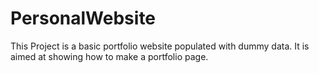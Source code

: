 # PersonalWebsite

This Project is a basic portfolio website populated with dummy data. It is aimed at showing how to make a portfolio page.
